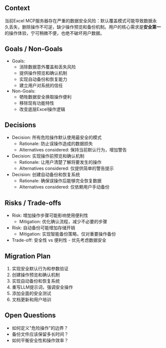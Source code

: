 ## Context
当前Excel MCP服务器存在严重的数据安全风险：默认覆盖模式可能导致数据永久丢失，删除操作不可逆，缺少操作预览和备份机制。用户的核心需求是**安全第一**的操作体验，宁可稍微不便，也绝不破坏用户数据。

## Goals / Non-Goals
- Goals:
  - 消除数据意外覆盖和丢失风险
  - 提供操作预览和确认机制
  - 实现自动备份和恢复能力
  - 建立用户对系统的信任
- Non-Goals:
  - 牺牲数据安全换取操作便利
  - 移除现有功能特性
  - 改变底层Excel操作逻辑

## Decisions
- Decision: 所有危险操作默认使用最安全的模式
  - Rationale: 防止误操作造成的数据损失
  - Alternatives considered: 保持当前默认行为，增加警告
- Decision: 实现操作前预览和确认机制
  - Rationale: 让用户清楚了解将要发生的操作
  - Alternatives considered: 仅提供简单的警告提示
- Decision: 创建自动备份和恢复系统
  - Rationale: 确保误操作后能够完全恢复数据
  - Alternatives considered: 仅依赖用户手动备份

## Risks / Trade-offs
- Risk: 增加操作步骤可能影响使用便利性
  - Mitigation: 优化确认流程，减少不必要的步骤
- Risk: 自动备份可能增加存储开销
  - Mitigation: 实现智能备份策略，仅对重要操作备份
- Trade-off: 安全性 vs 便利性 - 优先考虑数据安全

## Migration Plan
1. 实现安全默认行为和参数验证
2. 创建操作预览和确认机制
3. 实现自动备份和恢复系统
4. 重写LLM提示词，强调安全操作
5. 添加全面的安全测试
6. 文档更新和用户培训

## Open Questions
- 如何定义"危险操作"的边界？
- 备份文件应该保留多长时间？
- 如何平衡安全性和操作效率？
